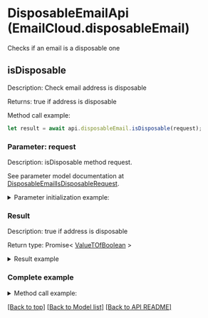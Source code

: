 # DisposableEmailApi (EmailCloud.disposableEmail)

Checks if an email is a disposable one

<a name="isDisposable"></a>
## **isDisposable**

Description: Check email address is disposable             

Returns: true if address is disposable

Method call example:
```typescript
let result = await api.disposableEmail.isDisposable(request);
```

### Parameter: request

Description: isDisposable method request.

See parameter model documentation at [DisposableEmailIsDisposableRequest](DisposableEmailIsDisposableRequest.md).

<details>
    <summary>Parameter initialization example:</summary>
    
```typescript
let request = Models.DisposableEmailIsDisposableRequest()
    .address('example@mailcatch.com')
    .build();
```

</details>

### Result

Description: true if address is disposable

Return type: Promise< [ValueTOfBoolean](ValueTOfBoolean.md) >

<details>
    <summary>Result example</summary>

```typescript
let result = ;
```

</details>


### Complete example

<details>
    <summary>Method call example:</summary>

```typescript
const api = new EmailCloud(clientSecret, clientId);

// Prepare parameters:
let request = Models.DisposableEmailIsDisposableRequest()
    .address('example@mailcatch.com')
    .build();

// Call method:
let result = await api.disposableEmail.isDisposable(request);

// Result example:
result = ;
```

</details>

[[Back to top]](#) [[Back to Model list]](Models.md) [[Back to API README]](README.md)

